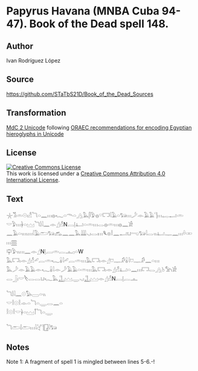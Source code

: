 # Papyrus Havana (MNBA Cuba 94-47). Book of the Dead spell 148.

## Author 

Ivan Rodríguez López

## Source 

https://github.com/STaTbS21D/Book_of_the_Dead_Sources

## Transformation 

[MdC 2 Unicode](https://statbs21d.github.io/mdc2unicode.html) following [ORAEC recommendations for encoding Egyptian hieroglyphs in Unicode](https://github.com/oraec/recommendations-encoding-hieroglyphs)

## License 

<a rel="license" href="http://creativecommons.org/licenses/by/4.0/"><img alt="Creative Commons License" style="border-width:0" src="https://i.creativecommons.org/l/by/4.0/88x31.png" /></a><br />This work is licensed under a <a rel="license" href="http://creativecommons.org/licenses/by/4.0/">Creative Commons Attribution 4.0 International License</a>.

## Text 

<hiero><rubrum>𓇼𓀢𓏛𓇳𓏤𓀭</rubrum>𓆓𓏏𓈖𓏥𓐍𓆑𓏏𓄭𓏏𓂻𓅓𓋴𓅱𓐍𓎺𓉐𓇋𓄿𓏏𓃽𓏥𓌳𓁹𓄿𓄿𓊹𓏥𓉻𓂝𓏛<br>
𓎟𓅱𓏥𓋀𓏏𓈉𓆓𓌃𓇋𓈖𓁹𓊨𓀭N𓐙𓊤𓂞𓏏𓏛𓏥𓂋𓐍𓏛𓏥𓐍𓈖𓀀<br>
𓈖𓄿𓏏𓏭𓏭𓏥𓇋𓄿𓂧𓃽𓃹𓈖𓈖𓅓𓇏𓈅𓏤𓂋𓏤𓏥𓆰𓊖𓎛𓈖𓂝𓂓𓂸𓃒𓇋𓂋𓏭𓂞𓊃𓈖𓏥𓏐𓏒𓏥𓈗<br>
𓊡𓅱𓏭𓏥𓈖𓁹𓊨N𓊤𓐙𓏛𓐛𓊵𓊪𓏏W<br>
𓅓𓉐𓏤𓁹𓊨𓀭𓄔𓐛𓏛𓆑𓏇𓇋𓄔𓐛𓏛𓏥𓅓𓉐𓏤𓁹𓊨𓈞𓊃𓀔𓏇𓇋𓈞𓊃𓀔𓈖𓏏𓏥<br>
𓅓𓌳𓁹𓄿𓄿𓁹𓆑𓏇𓇋𓁹𓌳𓄿𓄿𓏏𓏛𓏥𓅓𓉐𓏤𓁹𓊨𓀭𓂞𓏏𓈖𓏥𓉐𓂋𓂻𓊸𓅡𓏤𓀀<br>
𓂋𓃀𓏤𓎟𓌸𓂋𓂋𓂓𓆑𓅓𓊻𓈉𓇾𓈅𓏤𓊻𓈉𓁹𓊨𓀭N𓐙𓊤𓐛𓊵<br>
<br>
𓆓𓌃𓇋𓈖𓇳𓅃𓈀𓏏𓏭<br>
𓎟𓎛𓇳𓎛𓁹𓏏𓆓𓏏𓇾𓂋𓈖𓏏<br>
𓎛𓇳𓎛𓎟𓋀𓏏𓈉𓋾𓆓𓏏𓇾<br>
<br>
𓆓𓂧𓌃𓂧𓏥𓇋𓋔𓊹𓉗𓇋𓃽<br></hiero>

## Notes 

Note  1: A fragment of spell 1 is mingled between lines 5-6.-!